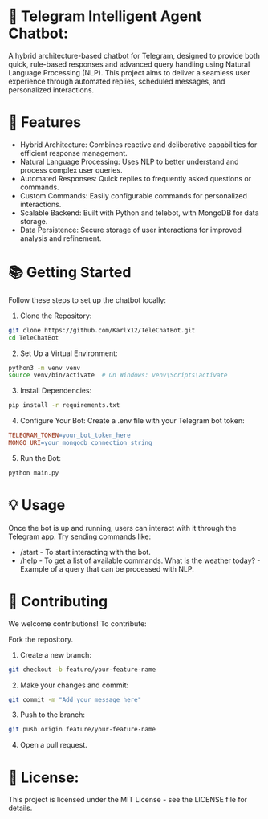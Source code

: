 # **🤖 Telegram Intelligent Agent Chatbot**:

A hybrid architecture-based chatbot for Telegram, designed to provide both quick, rule-based responses and advanced query handling using Natural Language Processing (NLP). This project aims to deliver a seamless user experience through automated replies, scheduled messages, and personalized interactions.

# 🚀 Features
- Hybrid Architecture: Combines reactive and deliberative capabilities for efficient response management.
- Natural Language Processing: Uses NLP to better understand and process complex user queries.
- Automated Responses: Quick replies to frequently asked questions or commands.
- Custom Commands: Easily configurable commands for personalized interactions.
- Scalable Backend: Built with Python and telebot, with MongoDB for data storage.
- Data Persistence: Secure storage of user interactions for improved analysis and refinement.
# 📚 Getting Started
Follow these steps to set up the chatbot locally:

1. Clone the Repository:

```bash
git clone https://github.com/Karlx12/TeleChatBot.git
cd TeleChatBot
```
2. Set Up a Virtual Environment:

```bash
python3 -m venv venv
source venv/bin/activate  # On Windows: venv\Scripts\activate
```
3. Install Dependencies:
```bash
pip install -r requirements.txt
```
4. Configure Your Bot:
Create a .env file with your Telegram bot token:
```makefile
TELEGRAM_TOKEN=your_bot_token_here
MONGO_URI=your_mongodb_connection_string
```
5. Run the Bot:

```bash
python main.py
```
# 💡 Usage
Once the bot is up and running, users can interact with it through the Telegram app. Try sending commands like:

- /start - To start interacting with the bot.
- /help - To get a list of available commands.
What is the weather today? - Example of a query that can be processed with NLP.
# 🤝 Contributing
We welcome contributions! To contribute:

Fork the repository.
1. Create a new branch:
```bash
git checkout -b feature/your-feature-name
```
2. Make your changes and commit:
```bash
git commit -m "Add your message here"
```
3. Push to the branch:
```bash
git push origin feature/your-feature-name
```
4. Open a pull request.

# 📄 License:
This project is licensed under the MIT License - see the LICENSE file for details.

